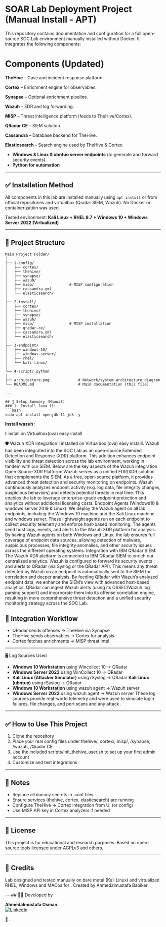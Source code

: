 # SOAR Lab Deployment Project (Manual Install - APT)

This repository contains documentation and configuration for a full open-source SOC Lab environment manually installed without Docker. It integrates the following components:


# Components (Updated)
**TheHive** – Case and incident response platform.

**Cortex** – Enrichment engine for observables.

**Synapse** – Optional enrichment pipeline.

**Wazuh** – EDR and log forwarding.

**MISP** – Threat intelligence platform (feeds to TheHive/Cortex).

**QRadar CE** – SIEM solution.

**Cassandra** – Database backend for TheHive.

**Elasticsearch** – Search engine used by TheHive & Cortex.
- **Windows & Linux & ubntuo server endpoints** (to generate and forward security events)
- **Python for automation**
---

## ✅ Installation Method
All components in this lab are installed manually using `apt install` or from official repositories and virtualbox (Qradar SIEM, Wazuh). No Docker or containerization was used.

Tested environment: **Kali Linux + RHEL 8.7 + Windows 10 + Windows Server 2022 (Virtualized)**

---

## 📂 Project Structure

```
Main Project Folder/
│
├── 1-config/                 
│   ├── cortex/               
│   ├── thehive/             
│   ├── synapse/             
│   ├── wazuh/               
│   ├── misp/                # MISP configuration
│   ├── cassandra.yml        
│   └── elasticsearch/       
│
├── 2-install/               
│   ├── cortex/              
│   ├── thehive/             
│   ├── synapse/             
│   ├── wazuh/               
│   ├── misp/                # MISP installation
│   ├── qradar-ce/           
│   ├── cassandra.yml        
│   └── elasticsearch/       
│
├── 3-endpoint/              
│   ├── windows-10/
│   ├── windows-server/
│   ├── rhel/
│   └── kali-linux/
│
└── 4-script/ python 
|
├── architecture.png             # Network/system architecture diagram
└── README.md                    # Main documentation (this file)

---

## 🔧 Setup Summary (Manual)
### 1. Install Java 11:
```bash
sudo apt install openjdk-11-jdk -y
```





**Install wazuh :**

I install on Virtualbox(ova) easy install

🛡️ Wazuh XDR Integration
I installed on Virtualbox (ova) easy installl.
Wazuh has been integrated into the SOC Lab as an open-source Extended Detection and Response (XDR) platform. This addition enhances endpoint visibility and threat detection across the lab environment, working in tandem with our SIEM. Below are the key aspects of the Wazuh integration:
Open-Source XDR Platform: Wazuh serves as a unified EDR/XDR solution that complements the SIEM. As a free, open-source platform, it provides advanced threat detection and security monitoring on endpoints. Wazuh continuously analyzes endpoint activity (e.g. log data, file integrity changes, suspicious behaviors) and detects potential threats in real time. This enables the lab to leverage enterprise-grade endpoint protection and analytics without additional licensing costs.
Endpoint Agents (Windows10 & windows server 2019 & Linux): We deploy the Wazuh agent on all lab endpoints, including the Windows 10 machine and the Kali Linux machine and windows server. These lightweight agents run on each endpoint to collect security telemetry and enforce host-based monitoring. The agents send host logs, events, and alerts to the Wazuh XDR platform for analysis. By having Wazuh agents on both Windows and Linux, the lab ensures full coverage of endpoint data sources, allowing detection of malware, suspicious processes, file integrity anomalies, and other security issues across the different operating systems.
Integration with IBM QRadar SIEM: The Wazuh XDR platform is connected to IBM QRadar SIEM to enrich our centralized analytics. Wazuh is configured to forward its security events and alerts to QRadar (via Syslog or the QRadar API). This means any threat detected by Wazuh on an endpoint is automatically sent to the SIEM for correlation and deeper analysis. By feeding QRadar with Wazuh’s analyzed endpoint data, we enhance the SIEM’s view with advanced host-based analytics. QRadar can ingest Wazuh alerts (using its OSSEC/Wazuh log parsing support) and incorporate them into its offense correlation engine, resulting in more comprehensive threat detection and a unified security monitoring strategy across the SOC Lab.




## 🔗 Integration Workflow
- QRadar sends offenses → TheHive via Synapse
- TheHive sends observables → Cortex for analysis
- Cortex fetches enrichments → MISP threat intel

----------------------------------------------------------------
🖥️ Log Sources Used
- **Windows 10 Workstation** using Wincollect 10 → QRadar
- **Windows Server 2022** using WinCollect 10 → QRadar
- **Kali Linux (Attacker Simulator)** using rSyslog → QRadar
 **Kali Linux (ubntuo)** using rSyslog → QRadar
- **Windows 10 Workstation** using wazuh agent → Wazuh server
- **Windows Server 2022** using wazuh agent → Wazuh server 
These log sources provide real-world telemetry and were used to simulate login failures, file changes, and port scans and any attack .

---

## ✅ How to Use This Project
1. Clone the repository
2. Place your real config files under thehive/, cortex/, misp/, /synapse, /wazuh, /Qradar CE
3. Use the included scripts/init_thehive_user.sh to set up your first admin account
4. Customize and test integrations

---

## 📌 Notes
- Replace all dummy secrets in .conf files
- Ensure services (thehive, cortex, elasticsearch) are running
- Configure TheHive → Cortex integration from UI (or config)
- Use MISP API key in Cortex analyzers if needed

---

## 📝 License
This project is for educational and research purposes.
Based on open-source tools licensed under AGPLv3 and others.

---

## 🙌 Credits
Lab designed and tested manually on bare metal (Kali Linux) and virtualized RHEL, Windows and MACos for .
Created by Ahmedalmustafa Babiker.

---## 👨‍💻 Developed by

**Ahmedalmustafa Osman**  
[![LinkedIn](https://img.shields.io/badge/LinkedIn-Connect-blue?style=flat&logo=linkedin)](https://www.linkedin.com/in/ahmed-osman-119224313)


📣 .

